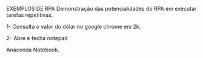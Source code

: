 EXEMPLOS DE RPA
Demonstração das potencialidades do RPA em executar tarefas repetitivas.

1- Consulta o valor do dólar no google chrome em 2k.

2- Abre e fecha notepad

Anaconda Notebook.

